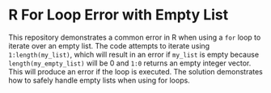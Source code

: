 # R For Loop Error with Empty List

This repository demonstrates a common error in R when using a `for` loop to iterate over an empty list.  The code attempts to iterate using `1:length(my_list)`, which will result in an error if `my_list` is empty because `length(my_empty_list)` will be 0 and `1:0` returns an empty integer vector.  This will produce an error if the loop is executed. The solution demonstrates how to safely handle empty lists when using for loops.